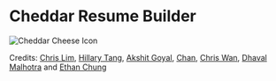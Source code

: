 # Cheddar Resume Builder
<img src="https://github.com/UTMCSC301/final-project-cheddar/blob/main/cheddar.png?raw=true" alt="Cheddar Cheese Icon"/>

Credits: [Chris Lim](https://github.com/hiimchrislim), [Hillary Tang](https://github.com/hillarytang), [Akshit Goyal](https://github.com/akshitgoyal), [Chan](https://github.com/rendrachan), [Chris Wan](https://github.com/chriswan12), [Dhaval Malhotra](https://github.com/muffinthedragon) and [Ethan Chung](https://github.com/castanix)
